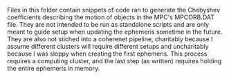 Files in this folder contain snippets of code ran to generate the Chebyshev coefficients describing the motion of objects in the MPC's MPCORB.DAT file. They are not intended to be run as standalone scripts and are only meant to guide setup when updating the ephemeris sometime in the future. They are also not stiched into a coherenet pipeline, charitably because I assume different clusters will require different setups and uncharitably because I was sloppy when creating the first ephemeris. This process requires a computing cluster, and the last step (as written) requires holding the entire ephemeris in memory.
